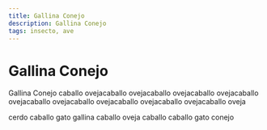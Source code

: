 ```yaml
---
title: Gallina Conejo
description: Gallina Conejo
tags: insecto, ave
---
```


# Gallina Conejo

Gallina Conejo caballo ovejacaballo ovejacaballo ovejacaballo ovejacaballo ovejacaballo ovejacaballo ovejacaballo ovejacaballo ovejacaballo oveja

cerdo caballo gato gallina caballo oveja caballo caballo gato conejo